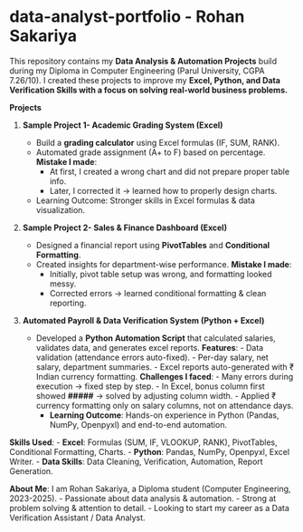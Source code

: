 # data-analyst-portfolio - Rohan Sakariya 
This repository contains my **Data Analysis & Automation Projects** build during my Diploma in Computer Engineering (Parul University, CGPA 7.26/10).
I created these projects to improve my **Excel, Python, and Data Verification Skills with a focus on solving real-world business problems.**

**Projects**
1. **Sample Project 1- Academic Grading System (Excel)**
     - Build a **grading calculator** using Excel formulas (IF, SUM, RANK).
     - Automated grade assignment (A+ to F) based on percentage.
      **Mistake I made**:
        - At first, I created a wrong chart and did not prepare proper table info.
        - Later, I corrected it -> learned how to properly design charts.
    - Learning Outcome: Stronger skills in Excel formulas & data visualization.
  
2. **Sample Project 2- Sales & Finance Dashboard (Excel)**
     - Designed a financial report using **PivotTables** and **Conditional Formatting**.
     - Created insights for department-wise performance.
      **Mistake I made**:
        - Initially, pivot table setup was wrong, and formatting looked messy.
        - Corrected errors -> learned conditional formatting & clean reporting.

3. **Automated Payroll & Data Verification System (Python + Excel)**
     - Developed a **Python Automation Script** that calculated salaries, validates data, and generates excel reports.
       **Features**:
           - Data validation (attendance errors auto-fixed).
           - Per-day salary, net salary, department summaries.
           - Excel reports auto-generated with ₹ Indian currency formatting.
       **Challenges I faced**:
           - Many errors during execution -> fixed step by step.
           - In Excel, bonus column first showed **#####** -> solved by adjusting column width.
           - Applied ₹ currency formatting only on salary columns, not on attendance days.
       - **Learning Outcome**: Hands-on experience in Python (Pandas, NumPy, Openpyxl) and end-to-end automation.
   
  **Skills Used**:
     - **Excel**: Formulas (SUM, IF, VLOOKUP, RANK), PivotTables, Conditional Formatting, Charts.
     - **Python**: Pandas, NumPy, Openpyxl, Excel Writer.
     - **Data Skills**: Data Cleaning, Verification, Automation, Report Generation.

  **About Me**:
    I am Rohan Sakariya, a Diploma student (Computer Engineering, 2023-2025).
      - Passionate about data analysis & automation.
      - Strong at problem solving & attention to detail.
      - Looking to start my career as a Data Verification Assistant / Data Analyst.
